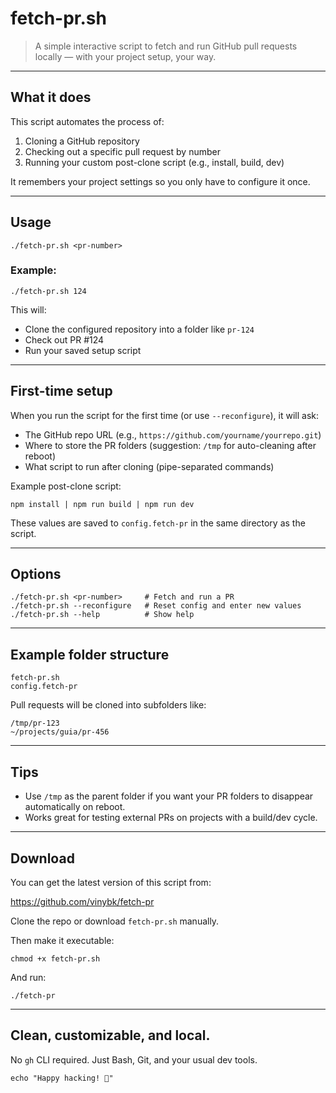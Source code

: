fetch-pr.sh
===========

> A simple interactive script to fetch and run GitHub pull requests locally — with your project setup, your way.

---

What it does
------------

This script automates the process of:

1. Cloning a GitHub repository
2. Checking out a specific pull request by number
3. Running your custom post-clone script (e.g., install, build, dev)

It remembers your project settings so you only have to configure it once.

---

Usage
-----

    ./fetch-pr.sh <pr-number>

### Example:

    ./fetch-pr.sh 124

This will:

- Clone the configured repository into a folder like `pr-124`
- Check out PR #124
- Run your saved setup script

---

First-time setup
----------------

When you run the script for the first time (or use `--reconfigure`), it will ask:

- The GitHub repo URL (e.g., `https://github.com/yourname/yourrepo.git`)
- Where to store the PR folders (suggestion: `/tmp` for auto-cleaning after reboot)
- What script to run after cloning (pipe-separated commands)

Example post-clone script:

    npm install | npm run build | npm run dev

These values are saved to `config.fetch-pr` in the same directory as the script.

---

Options
-------

    ./fetch-pr.sh <pr-number>     # Fetch and run a PR
    ./fetch-pr.sh --reconfigure   # Reset config and enter new values
    ./fetch-pr.sh --help          # Show help

---

Example folder structure
------------------------

    fetch-pr.sh
    config.fetch-pr

Pull requests will be cloned into subfolders like:

    /tmp/pr-123
    ~/projects/guia/pr-456

---

Tips
----

- Use `/tmp` as the parent folder if you want your PR folders to disappear automatically on reboot.
- Works great for testing external PRs on projects with a build/dev cycle.

---

Download
--------

You can get the latest version of this script from:

https://github.com/vinybk/fetch-pr

Clone the repo or download `fetch-pr.sh` manually.

Then make it executable:

    chmod +x fetch-pr.sh

And run:

    ./fetch-pr


---

Clean, customizable, and local.
-------------------------------

No `gh` CLI required. Just Bash, Git, and your usual dev tools.

    echo "Happy hacking! 🎉"
